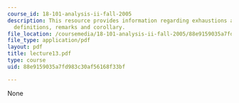```yaml
---
course_id: 18-101-analysis-ii-fall-2005
description: This resource provides information regarding exhaustions along with some
  definitions, remarks and corollary.
file_location: /coursemedia/18-101-analysis-ii-fall-2005/88e9159035a7fd983c30af56168f33bf_lecture13.pdf
file_type: application/pdf
layout: pdf
title: lecture13.pdf
type: course
uid: 88e9159035a7fd983c30af56168f33bf

---
```

None